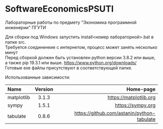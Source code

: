 # SoftwareEconomicsPSUTI
Лабораторные работы по предмету "Экономика программной инженерии" ПГУТИ

Для сборки под Windows запустить install<номер лабораторной>.bat в папке src.<br/>
Требуется соединенеие с интернетом, процесс может занять несколько минут<br/>
Перед сборкой должен быть установлен python версии 3.8.2 или выше, а также pip 19.3.1 или выше. https://www.python.org/downloads/<br/>
Готовые exe файлы присутствуют в соответствующей папке.

Использованные зависимости:

|Name      |Version     | Home-page     |
| :------------- | :----------: | -----------: |
|  matplotlib | 3.1.3   | https://matplotlib.org    |
| sympy | 1.5.1 | https://sympy.org | 
| tabulate | 0.8.6 | https://github.com/astanin/python-tabulate ||
